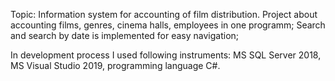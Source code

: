 Topic: Information system for accounting of film distribution.
 Project about accounting films, genres, cinema halls, employees in one programm;
 Search and search by date is implemented for easy navigation;
 
 In development process I used following instruments: MS SQL Server 2018, MS Visual Studio 2019, programming language C#.
